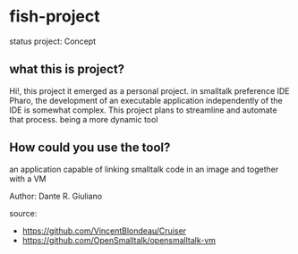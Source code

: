 # fish-project
status project: Concept

## what this is project?
Hi!, this project it emerged as a personal project. in smalltalk preference IDE Pharo, the development of an executable application independently of the IDE is somewhat complex.
This project plans to streamline and automate that process. being a more dynamic tool

## How could you use the tool?
an application capable of linking smalltalk code in an image and together with a VM

Author: Dante R. Giuliano

source:
- https://github.com/VincentBlondeau/Cruiser 
- https://github.com/OpenSmalltalk/opensmalltalk-vm


